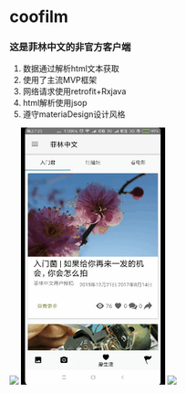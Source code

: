 # coofilm
### 这是菲林中文的非官方客户端

 1.  数据通过解析html文本获取
 2. 使用了主流MVP框架 
 3.  网络请求使用retrofit+Rxjava
 4. html解析使用jsop
 5. 遵守materiaDesign设计风格
 
![](art/1.gif)
![](art/2.gif)
![](art/3.gif)
